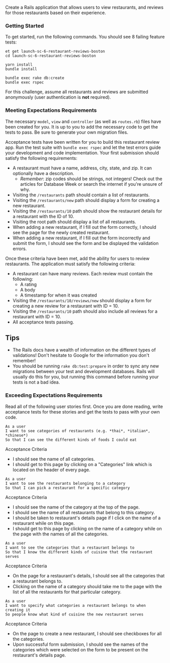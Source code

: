 Create a Rails application that allows users to view restaurants, and reviews for those restaurants based on their experience.

### Getting Started
To get started, run the following commands. You should see 8 failing feature tests:

```no-highlight
et get launch-sc-6-restaurant-reviews-boston
cd launch-sc-6-restaurant-reviews-boston

yarn install
bundle install

bundle exec rake db:create
bundle exec rspec
```

For this challenge, assume all restaurants and reviews are submitted anonymously (user authentication is **not** required).

### Meeting Expectations Requirements
The necessary `model`, `view` and `controller` (as well as `routes.rb`) files have been created for you. It is up to you to add the necessary code to get the tests to pass. Be sure to generate your own migration files.

Acceptance tests have been written for you to build this restaurant review app. Run the test suite with `bundle exec rspec` and let the test errors guide your development and code implementation. Your first submission should satisfy the following requirements:

* A restaurant must have a name, address, city, state, and zip. It can optionally have a description.
  - _Remember_: zip codes should be strings, not integers! Check out the articles for Database Week or search the internet if you're unsure of why.
* Visiting the `/restaurants` path should contain a list of restaurants.
* Visiting the `/restaurants/new` path should display a form for creating a new restaurant.
* Visiting the `/restaurants/10` path should show the restaurant details for a restaurant with the ID of 10.
* Visiting the root path should display a list of all restaurants.
* When adding a new restaurant, if I fill out the form correctly, I should see the page for the newly created restaurant.
* When adding a new restaurant, if I fill out the form incorrectly and submit the form, I should see the form and be displayed the validation errors.

Once these criteria have been met, add the ability for users to review restaurants. The application must satisfy the following criteria:

* A restaurant can have many reviews. Each review must contain the following:
  - A rating
  - A body
  - A timestamp for when it was created
* Visiting the `/restaurants/10/reviews/new` should display a form for creating a new review for a restaurant with ID = 10. 
* Visiting the `/restaurants/10` path should also include all reviews for a restaurant with ID = 10.
* All acceptance tests passing.

## Tips
- The Rails docs have a wealth of information on the different types of validations! Don't hesitate to Google for the information you don't remember!
- You should be running `rake db:test:prepare` in order to sync any new migrations between your test and development databases. Rails will usually do this for you, but running this command before running your tests is not a bad idea.

### Exceeding Expectations Requirements

Read all of the following user stories first. Once you are done reading, write acceptance tests for these stories and get the tests to pass with your own code.

```no-highlight
As a user
I want to see categories of restaurants (e.g. *thai*, *italian*, *chinese*)
So that I can see the different kinds of foods I could eat
```

Acceptance Criteria
- I should see the name of all categories.
- I should get to this page by clicking on a "Categories" link which is located on the header of every page.

```no-highlight
As a user
I want to see the restaurants belonging to a category
So that I can pick a restaurant for a specific category
```

Acceptance Criteria
- I should see the name of the category at the top of the page.
- I should see the name of all restaurants that belong to this category.
- I should be taken to restaurant's details page if I click on the name of a restaurant while on this page.
- I should get to this page by clicking on the name of a category while on the page with the names of all the categories.

```no-highlight
As a user
I want to see the categories that a restaurant belongs to
So that I know the different kinds of cuisine that the restaurant serves
```

Acceptance Criteria
- On the page for a restaurant's details, I should see all the categories that a restaurant belongs to.
- Clicking on the name of a category should take me to the page with the list of all the restaurants for that particular category.

```no-highlight
As a user
I want to specify what categories a restaurant belongs to when creating it
So people know what kind of cuisine the new restaurant serves
```

Acceptance Criteria
- On the page to create a new restaurant, I should see checkboxes for all the categories.
- Upon successful form submission, I should see the names of the categories which were selected on the form to be present on the restaurant's details page.
